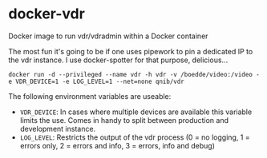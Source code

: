 docker-vdr
==========

Docker image to run vdr/vdradmin within a Docker container

The most fun it's going to be if one uses pipework to pin a dedicated IP to the vdr instance.
I use docker-spotter for that purpose, delicious...

```
docker run -d --privileged --name vdr -h vdr -v /boedde/video:/video -e VDR_DEVICE=1 -e LOG_LEVEL=1 --net=none qnib/vdr
```

The following environment variables are useable:

- ```VDR_DEVICE```: In cases where multiple devices are available this variable limits the use. Comes in handy to split between production and development instance.
- ```LOG_LEVEL```: Restricts the output of the vdr process (0 = no logging, 1 = errors only, 2 = errors and info, 3 = errors, info and debug)
